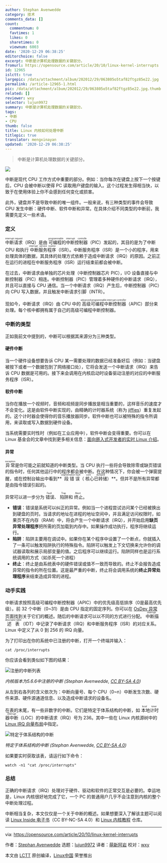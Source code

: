 ```yaml
---
author: Stephan Avenwedde
category: 技术
comments_data: []
count:
  commentnum: 0
  favtimes: 1
  likes: 0
  sharetimes: 0
  viewnum: 6003
date: '2020-12-29 06:38:25'
editorchoice: false
excerpt: 中断是计算机处理数据的关键部分。
fromurl: https://opensource.com/article/20/10/linux-kernel-interrupts
id: 12965
islctt: true
largepic: /data/attachment/album/202012/29/063805o5taf82ftgz85e22.jpg
permalink: /article-12965-1.html
pic: /data/attachment/album/202012/29/063805o5taf82ftgz85e22.jpg.thumb.jpg
related: []
reviewer: wxy
selector: lujun9972
summary: 中断是计算机处理数据的关键部分。
tags:
- 中断
- CPU
thumb: false
title: Linux 内核如何处理中断
titlepic: true
translator: mengxinayan
updated: '2020-12-29 06:38:25'
---
```



> 
> 中断是计算机处理数据的关键部分。
> 
> 
> 


![](/data/attachment/album/202012/29/063805o5taf82ftgz85e22.jpg)


中断是现代 CPU 工作方式中重要的部分。例如：当你每次在键盘上按下一个按键后，CPU 会被中断以使得 PC 读取用户键盘的输入。这个过程发生得相当快，以致于在使用体验上你不会感到任何变化或损害。


此外，键盘并不是导致中断的唯一组件。一般来说，有三种类型的事件会导致 CPU 发生中断：硬件中断、软件中断和异常。在具体介绍不同类型的中断前，我需要先定义一些术语。


### 定义


<ruby> 中断请求 <rt>  interrupt request </rt></ruby>（IRQ）是由<ruby> 可编程的中断控制器 <rt>  programmable interrupt controlle </rt></ruby>（PIC）发起的，其目的是为了中断 CPU 和执行<ruby> 中断服务程序 <rt>  interrupt service routine </rt></ruby>（ISR）。中断服务程序（ISR）是一个小的程序，用来处理具体的数据，其具体的处理方式依赖于造成中断请求（IRQ）的原因。之前正在运行的进程在中断服务程序（ISR）运行结束前都会被中断。


在过去，中断请求由单独的芯片处理（中断控制器芯片 PIC），I/O 设备直接与中断控制器（PIC）相连。中断控制器（PIC）管理着多种硬件的中断请求（IRQ），并且可以直接与 CPU 通信。当一个中断请求（IRQ）产生后，中断控制器（PIC）向 CPU 写入数据，并且触发中断请求引脚（INTR）。


现如今，中断请求（IRQ）由 CPU 中的<ruby> 高级可编程中断控制器 <rt>  advanced programmable interrupt controller </rt></ruby>（APIC）部分来处理。每个核中都拥有属于自己的高级可编程中断控制器。


### 中断的类型


正如我前文中提到的，中断可以根据其来源分为三种类型。


#### 硬件中断


当一个硬件设备想要告诉 CPU 某一需要处理的数据已经准备好后（例如：当键盘被按下或者一个数据包到了网络接口处），它将会发送一个中断请求（IRQ）来告诉 CPU 数据是可用的。接下来会调用在内核启动时设备驱动注册的对应的中断服务程序（ISR）。


#### 软件中断


当你在播放一个视频时，音频和视频是同步播放是相当重要的，这样音乐的速度才不会变化。这是由软件中断实现的，由精确的计时器系统（称为 [jiffies](https://elinux.org/Kernel_Timer_Systems)）重复发起的。这个计时器会使得你的音乐播放器同步。软件中断也可以被特殊的指令所调用，来读取或写入数据到硬件设备。


当系统需要实时性时（例如在工业应用中），软件中断会变得重要。你可以在 Linux 基金会的文章中找到更多相关信息：[面向嵌入式开发者的实时 Linux 介绍](https://www.linuxfoundation.org/blog/2013/03/intro-to-real-time-linux-for-embedded-developers/)。


#### 异常


<ruby> 异常 <rt>  exception </rt></ruby>是你可能之前就知道的中断类型。当 CPU 执行一些将会导致除零或缺页错误的指令时，任何其他运行中的程序都会被中断。在这种情况下，你会被一个弹窗提醒，或在控制台输出中看到\*\*<ruby> 段错误 <rt>  segmentation fault </rt></ruby>（<ruby> 核心已转储 <rt>  core dumped </rt></ruby>）\*\*。但并不是所有异常都是由指令错误引起的。


异常可以进一步分为<ruby> 错误 <rt>  Fault </rt></ruby>、<ruby> 陷阱 <rt>  Trap </rt></ruby>和<ruby> 终止 <rt>  Abort </rt></ruby>。


* **错误**：错误是系统可以纠正的异常。例如当一个进程尝试访问某个已经被换出到硬盘的页时。当请求的地址在进程的地址空间中，并且满足访问权限时，如果页不在内存（RAM）中，将会产生一个中断请求（IRQ），并开始启用**缺页异常处理程序**把所需的页加载到内存中。如果操作成功执行，程序将继续运行。
* **陷阱**：陷阱主要用在调试中。如果你在某个程序中设置了一个断点，你就插入了一条可以触发陷阱执行的特殊指令。陷阱可以触发上下文切换来允许你的调试器读取和展示局部变量的值。之后程序可以继续运行。陷阱同样也是运行系统调用的方式（如杀死一个进程）
* **终止**：终止是由系统表中的硬件错误或值不一致而导致的。终止不会报告造成异常的指令的所在位置。这是最严重的中断，终止将会调用系统的**终止异常处理程序**来结束造成异常的进程。


### 动手实践


中断请求按照高级可编程中断控制器（APIC）中的优先级高低排序（0是最高优先级）。前 32 个中断（0~31）是由 CPU 指定的固定序列。你可以在 [OsDev 异常](https://wiki.osdev.org/Exceptions) 页面找到关于它们的概述。随后的中断请求可以以不同的方式进行分配。<ruby> 中断描述表 <rt>  interrupt descriptor table </rt></ruby>（IDT）中记录了中断请求（IRQ）和中断服务程序（ISR）的对应关系。Linux 中定义了从 0 到 256 的 IRQ 向量。


为了打印出在你的系统中已注册的中断，打开一个终端并输入：



```
cat /proc/interrupts

```

你应该会看到类似如下图的结果：


![注册的中断列表](/data/attachment/album/202012/29/063827i0teo4lpxi6rveed.png "Registered interrupts list")


*内核版本为5.6.6中注册的中断 (Stephan Avenwedde, [CC BY-SA 4.0](https://creativecommons.org/licenses/by-sa/4.0/))*


从左到右各列的含义依次为：中断向量号、每个 CPU（0~n）中断发生次数、硬件来源、硬件源通道信息、以及造成中断请求的设备名。


在表的末尾，有一些非数字的中断。它们是特定于体系结构的中断，如<ruby> 本地计时器中断 <rt>  local timer interrupt </rt></ruby>（LOC）的中断请求（IRQ）号为 236。其中一些在 Linux 内核源树中的[Linux IRQ 向量布局](https://github.com/torvalds/linux/blob/master/arch/x86/include/asm/irq_vectors.h)中指定。


![特定于体系结构的中断](/data/attachment/album/202012/29/063827dnvkcchkcjvyvaav.png "Architecture-specific interrupts")


*特定于体系结构的中断 (Stephan Avenwedde, [CC BY-SA 4.0](https://creativecommons.org/licenses/by-sa/4.0/))*


如果要实时获取该表，请运行如下命令：



```
watch -n1 "cat /proc/interrupts"

```

### 总结


正确的中断请求（IRQ）处理对于硬件、驱动和软件的正常交互是必要的。幸运地是，Linux 内核很好地完成了它，一个 PC 的普通用户几乎不会注意到内核的整个中断处理过程。


中断相当复杂，本文仅仅是一个关于中断的概述。如果想要深入了解该主题可以阅读 [Linux Inside 电子书](https://0xax.gitbooks.io/linux-insides/content/Interrupts/)（CC BY-NC-SA 4.0）和 [Linux 内核教程](https://linux-kernel-labs.github.io/refs/heads/master/lectures/interrupts.html#) 仓库。




---


via: <https://opensource.com/article/20/10/linux-kernel-interrupts>


作者：[Stephan Avenwedde](https://opensource.com/users/hansic99) 选题：[lujun9972](https://github.com/lujun9972) 译者：[萌新阿岩](https://github.com/mengxinayan) 校对：[wxy](https://github.com/wxy)


本文由 [LCTT](https://github.com/LCTT/TranslateProject) 原创编译，[Linux中国](https://linux.cn/) 荣誉推出